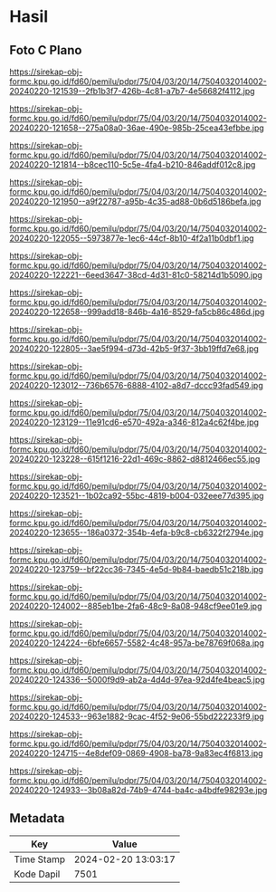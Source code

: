 # Hasil

## Foto C Plano

https://sirekap-obj-formc.kpu.go.id/fd60/pemilu/pdpr/75/04/03/20/14/7504032014002-20240220-121539--2fb1b3f7-426b-4c81-a7b7-4e56682f4112.jpg

https://sirekap-obj-formc.kpu.go.id/fd60/pemilu/pdpr/75/04/03/20/14/7504032014002-20240220-121658--275a08a0-36ae-490e-985b-25cea43efbbe.jpg

https://sirekap-obj-formc.kpu.go.id/fd60/pemilu/pdpr/75/04/03/20/14/7504032014002-20240220-121814--b8cec110-5c5e-4fa4-b210-846addf012c8.jpg

https://sirekap-obj-formc.kpu.go.id/fd60/pemilu/pdpr/75/04/03/20/14/7504032014002-20240220-121950--a9f22787-a95b-4c35-ad88-0b6d5186befa.jpg

https://sirekap-obj-formc.kpu.go.id/fd60/pemilu/pdpr/75/04/03/20/14/7504032014002-20240220-122055--5973877e-1ec6-44cf-8b10-4f2a11b0dbf1.jpg

https://sirekap-obj-formc.kpu.go.id/fd60/pemilu/pdpr/75/04/03/20/14/7504032014002-20240220-122221--6eed3647-38cd-4d31-81c0-58214d1b5090.jpg

https://sirekap-obj-formc.kpu.go.id/fd60/pemilu/pdpr/75/04/03/20/14/7504032014002-20240220-122658--999add18-846b-4a16-8529-fa5cb86c486d.jpg

https://sirekap-obj-formc.kpu.go.id/fd60/pemilu/pdpr/75/04/03/20/14/7504032014002-20240220-122805--3ae5f994-d73d-42b5-9f37-3bb19ffd7e68.jpg

https://sirekap-obj-formc.kpu.go.id/fd60/pemilu/pdpr/75/04/03/20/14/7504032014002-20240220-123012--736b6576-6888-4102-a8d7-dccc93fad549.jpg

https://sirekap-obj-formc.kpu.go.id/fd60/pemilu/pdpr/75/04/03/20/14/7504032014002-20240220-123129--11e91cd6-e570-492a-a346-812a4c62f4be.jpg

https://sirekap-obj-formc.kpu.go.id/fd60/pemilu/pdpr/75/04/03/20/14/7504032014002-20240220-123228--615f1216-22d1-469c-8862-d8812466ec55.jpg

https://sirekap-obj-formc.kpu.go.id/fd60/pemilu/pdpr/75/04/03/20/14/7504032014002-20240220-123521--1b02ca92-55bc-4819-b004-032eee77d395.jpg

https://sirekap-obj-formc.kpu.go.id/fd60/pemilu/pdpr/75/04/03/20/14/7504032014002-20240220-123655--186a0372-354b-4efa-b9c8-cb6322f2794e.jpg

https://sirekap-obj-formc.kpu.go.id/fd60/pemilu/pdpr/75/04/03/20/14/7504032014002-20240220-123759--bf22cc36-7345-4e5d-9b84-baedb51c218b.jpg

https://sirekap-obj-formc.kpu.go.id/fd60/pemilu/pdpr/75/04/03/20/14/7504032014002-20240220-124002--885eb1be-2fa6-48c9-8a08-948cf9ee01e9.jpg

https://sirekap-obj-formc.kpu.go.id/fd60/pemilu/pdpr/75/04/03/20/14/7504032014002-20240220-124224--6bfe6657-5582-4c48-957a-be78769f068a.jpg

https://sirekap-obj-formc.kpu.go.id/fd60/pemilu/pdpr/75/04/03/20/14/7504032014002-20240220-124336--5000f9d9-ab2a-4d4d-97ea-92d4fe4beac5.jpg

https://sirekap-obj-formc.kpu.go.id/fd60/pemilu/pdpr/75/04/03/20/14/7504032014002-20240220-124533--963e1882-9cac-4f52-9e06-55bd222233f9.jpg

https://sirekap-obj-formc.kpu.go.id/fd60/pemilu/pdpr/75/04/03/20/14/7504032014002-20240220-124715--4e8def09-0869-4908-ba78-9a83ec4f6813.jpg

https://sirekap-obj-formc.kpu.go.id/fd60/pemilu/pdpr/75/04/03/20/14/7504032014002-20240220-124933--3b08a82d-74b9-4744-ba4c-a4bdfe98293e.jpg


## Metadata

| Key        | Value               |
| ---------- | ------------------- |
| Time Stamp | 2024-02-20 13:03:17 |
| Kode Dapil | 7501                |



